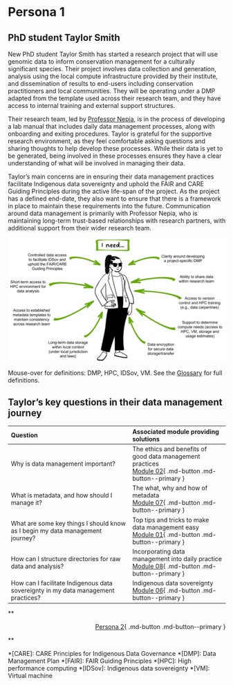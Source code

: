 # Persona 1 

## PhD student Taylor Smith

New PhD student Taylor Smith has started a research project that will use genomic data to inform conservation management for a culturally significant species. Their project involves data collection and generation, analysis using the local compute infrastructure provided by their institute, and dissemination of results to end-users including conservation practitioners and local communities. They will be operating under a DMP adapted from the template used across their research team, and they have access to internal training and external support structures. 

Their research team, led by [Professor Nepia](https://genomicsaotearoa.github.io/data-management-resources/personas/persona3/), is in the process of developing a lab manual that includes daily data management processes, along with onboarding and exiting procedures. Taylor is grateful for the supportive research environment, as they feel comfortable asking questions and sharing thoughts to help develop these processes. While their data is yet to be generated, being involved in these processes ensures they have a clear understanding of what will be involved in managing their data. 

Taylor’s main concerns are in ensuring their data management practices facilitate Indigenous data sovereignty and uphold the FAIR and CARE Guiding Principles during the active life-span of the project. As the project has a defined end-date, they also want to ensure that there is a framework in place to maintain these requirements into the future. Communication around data management is primarily with Professor Nepia, who is maintaining long-term trust-based relationships with research partners, with additional support from their wider research team. 

![The data management needs of PhD student Taylor Smith](../figures/Persona1.png)

Mouse-over for definitions: DMP, HPC, IDSov, VM. See the [Glossary](https://genomicsaotearoa.github.io/data-management-resources/glossary/) for full definitions. 

## Taylor’s key questions in their data management journey

| Question | Associated module providing solutions | 
|:--|:--|
| Why is data management important? | The ethics and benefits of good data management practices <br> [Module 02](https://genomicsaotearoa.github.io/data-management-resources/modules/module02/){ .md-button .md-button--primary }  |
| What is metadata, and how should I manage it? | The what, why and how of metadata <br> [Module 07](https://genomicsaotearoa.github.io/data-management-resources/modules/module07/){ .md-button .md-button--primary } |
| What are some key things I should know as I begin my data management journey? | Top tips and tricks to make data management easy <br> [Module 01](https://genomicsaotearoa.github.io/data-management-resources/modules/module01/){ .md-button .md-button--primary } |
| How can I structure directories for raw data and analysis? | Incorporating data management into daily practice <br> [Module 08](https://genomicsaotearoa.github.io/data-management-resources/modules/module08/){ .md-button .md-button--primary } |
| How can I facilitate Indigenous data sovereignty in my data management practices? | Indigenous data sovereignty <br> [Module 06](https://genomicsaotearoa.github.io/data-management-resources/modules/module06/){ .md-button .md-button--primary } |


**<p style="text-align: right;">
[Persona 2](https://genomicsaotearoa.github.io/data-management-resources/personas/persona2/){ .md-button .md-button--primary } 
</p>**

*[CARE]: CARE Principles for Indigenous Data Governance
*[DMP]: Data Management Plan
*[FAIR]: FAIR Guiding Principles
*[HPC]: High performance computing
*[IDSov]: Indigenous data sovereignty
*[VM]: Virtual machine
